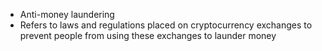 - Anti-money laundering
- Refers to laws and regulations placed on cryptocurrency exchanges to prevent people from using these exchanges to launder money